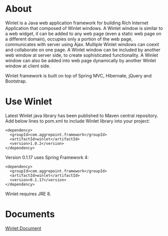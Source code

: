 # About
Winlet is a Java web application framework for building Rich Internet Application that composed of Winlet windows. A Winlet window is similar to a web widget, it can be added to any web page (even a static web page on a different domain), occupies only a portion of the web page, communicates with server using Ajax. Multiple Winlet windows can coexit and collaborate on one page. A Winlet window can be included by another web window at server side, to create sophisticated functionality. A Winlet window can also be added into web page dynamically by another Winlet window at client side.

Winlet framework is built on top of Spring MVC, Hibernate, jQuery and Bootstrap.

# Use Winlet

Latest Winlet java library has been published to Maven central repository. Add below lines to pom.xml to include Winlet library into your project:

```
<dependency>
  <groupId>com.aggrepoint.framework</groupId>
  <artifactId>winlet</artifactId>
  <version>1.0.2</version>
</dependency>
```

Version 0.1.17 uses Spring Framework 4:
```
<dependency>
  <groupId>com.aggrepoint.framework</groupId>
  <artifactId>winlet</artifactId>
  <version>0.1.17</version>
</dependency>
```
Winlet requires JRE 8.

# Documents
[Winlet Document](http://docs.aggrepoint.com)
